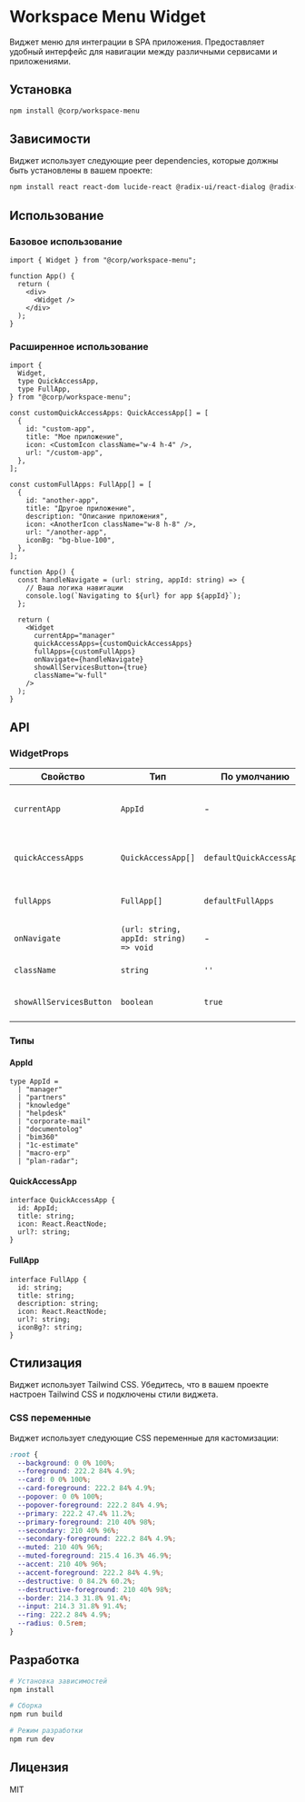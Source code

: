 # Workspace Menu Widget

Виджет меню для интеграции в SPA приложения. Предоставляет удобный интерфейс для навигации между различными сервисами и приложениями.

## Установка

```bash
npm install @corp/workspace-menu
```

## Зависимости

Виджет использует следующие peer dependencies, которые должны быть установлены в вашем проекте:

```bash
npm install react react-dom lucide-react @radix-ui/react-dialog @radix-ui/react-dropdown-menu @radix-ui/react-slot class-variance-authority clsx tailwind-merge
```

## Использование

### Базовое использование

```tsx
import { Widget } from "@corp/workspace-menu";

function App() {
  return (
    <div>
      <Widget />
    </div>
  );
}
```

### Расширенное использование

```tsx
import {
  Widget,
  type QuickAccessApp,
  type FullApp,
} from "@corp/workspace-menu";

const customQuickAccessApps: QuickAccessApp[] = [
  {
    id: "custom-app",
    title: "Мое приложение",
    icon: <CustomIcon className="w-4 h-4" />,
    url: "/custom-app",
  },
];

const customFullApps: FullApp[] = [
  {
    id: "another-app",
    title: "Другое приложение",
    description: "Описание приложения",
    icon: <AnotherIcon className="w-8 h-8" />,
    url: "/another-app",
    iconBg: "bg-blue-100",
  },
];

function App() {
  const handleNavigate = (url: string, appId: string) => {
    // Ваша логика навигации
    console.log(`Navigating to ${url} for app ${appId}`);
  };

  return (
    <Widget
      currentApp="manager"
      quickAccessApps={customQuickAccessApps}
      fullApps={customFullApps}
      onNavigate={handleNavigate}
      showAllServicesButton={true}
      className="w-full"
    />
  );
}
```

## API

### WidgetProps

| Свойство                | Тип                                    | По умолчанию             | Описание                                        |
| ----------------------- | -------------------------------------- | ------------------------ | ----------------------------------------------- |
| `currentApp`            | `AppId`                                | -                        | ID текущего приложения (будет скрыто из списка) |
| `quickAccessApps`       | `QuickAccessApp[]`                     | `defaultQuickAccessApps` | Список приложений для быстрого доступа          |
| `fullApps`              | `FullApp[]`                            | `defaultFullApps`        | Полный список всех приложений                   |
| `onNavigate`            | `(url: string, appId: string) => void` | -                        | Callback для обработки навигации                |
| `className`             | `string`                               | `''`                     | Дополнительные CSS классы                       |
| `showAllServicesButton` | `boolean`                              | `true`                   | Показывать ли кнопку "Все сервисы"              |

### Типы

#### AppId

```tsx
type AppId =
  | "manager"
  | "partners"
  | "knowledge"
  | "helpdesk"
  | "corporate-mail"
  | "documentolog"
  | "bim360"
  | "1c-estimate"
  | "macro-erp"
  | "plan-radar";
```

#### QuickAccessApp

```tsx
interface QuickAccessApp {
  id: AppId;
  title: string;
  icon: React.ReactNode;
  url?: string;
}
```

#### FullApp

```tsx
interface FullApp {
  id: string;
  title: string;
  description: string;
  icon: React.ReactNode;
  url?: string;
  iconBg?: string;
}
```

## Стилизация

Виджет использует Tailwind CSS. Убедитесь, что в вашем проекте настроен Tailwind CSS и подключены стили виджета.

### CSS переменные

Виджет использует следующие CSS переменные для кастомизации:

```css
:root {
  --background: 0 0% 100%;
  --foreground: 222.2 84% 4.9%;
  --card: 0 0% 100%;
  --card-foreground: 222.2 84% 4.9%;
  --popover: 0 0% 100%;
  --popover-foreground: 222.2 84% 4.9%;
  --primary: 222.2 47.4% 11.2%;
  --primary-foreground: 210 40% 98%;
  --secondary: 210 40% 96%;
  --secondary-foreground: 222.2 84% 4.9%;
  --muted: 210 40% 96%;
  --muted-foreground: 215.4 16.3% 46.9%;
  --accent: 210 40% 96%;
  --accent-foreground: 222.2 84% 4.9%;
  --destructive: 0 84.2% 60.2%;
  --destructive-foreground: 210 40% 98%;
  --border: 214.3 31.8% 91.4%;
  --input: 214.3 31.8% 91.4%;
  --ring: 222.2 84% 4.9%;
  --radius: 0.5rem;
}
```

## Разработка

```bash
# Установка зависимостей
npm install

# Сборка
npm run build

# Режим разработки
npm run dev
```

## Лицензия

MIT
